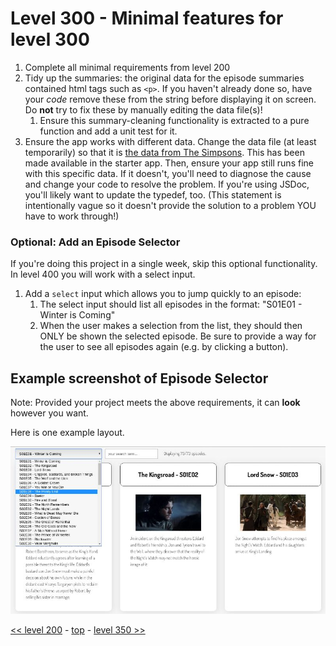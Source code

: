 # Level 300 - Minimal features for level 300

1. Complete all minimal requirements from level 200
1. Tidy up the summaries: the original data for the episode summaries contained html tags such as `<p>`. If you haven't already done so, have your _code_ remove these from the string before displaying it on screen. Do **not** try to fix these by manually editing the data file(s)!
    1. Ensure this summary-cleaning functionality is extracted to a pure function and add a unit test for it.
1. Ensure the app works with different data. Change the data file (at least temporarily) so that it is [the data from The Simpsons](https://api.tvmaze.com/shows/83/episodes). This has been made available in the starter app. Then, ensure your app still runs fine with this specific data. If it doesn't, you'll need to diagnose the cause and change your code to resolve the problem. If you're using JSDoc, you'll likely want to update the typedef, too. (This statement is intentionally vague so it doesn't provide the solution to a problem YOU have to work through!)

### Optional: Add an Episode Selector

If you're doing this project in a single week, skip this optional functionality. In level 400 you will work with a select input.

1. Add a `select` input which allows you to jump quickly to an episode:
    1. The select input should list all episodes in the format: "S01E01 - Winter is Coming"
    1. When the user makes a selection from the list, they should then ONLY be shown the selected episode. Be sure to provide a way for the user to see all episodes again (e.g. by clicking a button).

## Example screenshot of Episode Selector

Note: Provided your project meets the above requirements, it can **look** however you want.

Here is one example layout.

![level 300 example showing episode selector](./example-screenshots/example-episode-selector.jpg)

[<< level 200](./level-200.md) - [top](./readme.md) - [level 350 >>](./level-350.md)
